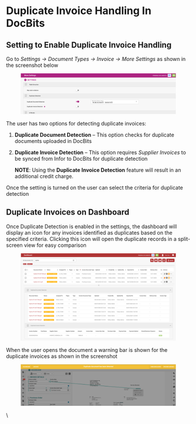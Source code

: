 # Duplicate Invoice Handling In DocBits

## Setting to Enable Duplicate Invoice Handling

Go to _Settings → Document Types → Invoice → More Settings_ as shown in the screenshot below

<figure><img src="../../.gitbook/assets/duplicate_invoice handling.png" alt=""><figcaption></figcaption></figure>

The user has two options for detecting duplicate invoices:

1. **Duplicate Document Detection** – This option checks for duplicate documents uploaded in DocBits
2.  **Duplicate Invoice Detection** – This option requires _Supplier Invoices_ to be synced from Infor to DocBits for duplicate detection

    **NOTE**: Using the **Duplicate Invoice Detection** feature will result in an additional credit charge.

Once the setting is turned on the user can select the criteria for duplicate detection

## Duplicate Invoices on Dashboard

Once Duplicate Detection is enabled in the settings, the dashboard will display an icon for any invoices identified as duplicates based on the specified criteria. Clicking this icon will open the duplicate records in a split-screen view for easy comparison

<figure><img src="../../.gitbook/assets/duplicate_invoice handling2.png" alt=""><figcaption></figcaption></figure>

When the user opens the document a warning bar is shown for the duplicate invoices as shown in the screenshot

<figure><img src="../../.gitbook/assets/duplicate_invoice handling3.png" alt=""><figcaption></figcaption></figure>

\
